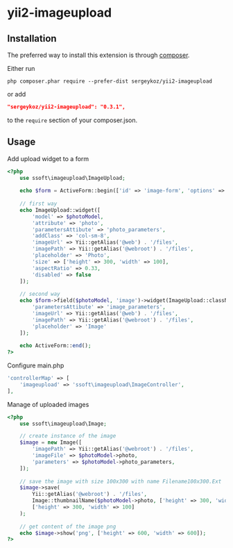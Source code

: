 # yii2-imageupload

Installation
------------

The preferred way to install this extension is through [composer](http://getcomposer.org/download/).

Either run

```
php composer.phar require --prefer-dist sergeykoz/yii2-imageupload
```

or add

```json
"sergeykoz/yii2-imageupload": "0.3.1",
```

to the `require` section of your composer.json.

Usage
---------------------

Add upload widget to a form
```php
<?php
    use ssoft\imageupload\ImageUpload;    
    
    echo $form = ActiveForm::begin(['id' => 'image-form', 'options' => ['enctype'=>'multipart/form-data']]);
    
    // first way
    echo ImageUpload::widget([
        'model' => $photoModel,
        'attribute' => 'photo',
        'parametersAttibute' => 'photo_parameters',
        'addClass' => 'col-sm-8',
        'imageUrl' => Yii::getAlias('@web') . '/files',
        'imagePath' => Yii::getAlias('@webroot') . '/files',
        'placeholder' => 'Photo',
        'size' => ['height' => 300, 'width' => 100],    
        'aspectRatio' => 0.33,
        'disabled' => false
    ]);
        
    // second way
    echo $form->field($photoModel, 'image')->widget(ImageUpload::className(), [
        'parametersAttibute' => 'image_parameters',
        'imageUrl' => Yii::getAlias('@web') . '/files',
        'imagePath' => Yii::getAlias('@webroot') . '/files',
        'placeholder' => 'Image'
    ]);
    
    echo ActiveForm::end();
?>
```

Configure main.php
```php
'controllerMap' => [            
    'imageupload' => 'ssoft\imageupload\ImageController',
],
```

Manage of uploaded images
```php
<?php
    use ssoft\imageupload\Image;

    // create instance of the image
    $image = new Image([
        'imagePath' => Yii::getAlias('@webroot') . '/files',
        'imageFile' => $photoModel->photo,
        'parameters' => $photoModel->photo_parameters,
    ]);
    
    // save the image with size 100x300 with name Filename100x300.Ext
    $image->save(
        Yii::getAlias('@webroot') . '/files',
        Image::thumbnailName($photoModel->photo, ['height' => 300, 'width' => 100]), 
        ['height' => 300, 'width' => 100]
    );
    
    // get content of the image png
    echo $image->show('png', ['height' => 600, 'width' => 600]);
?>
```





